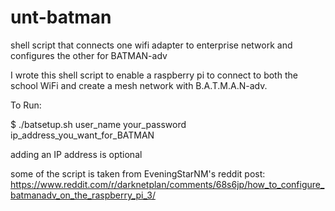 # unt-batman
shell script that connects one wifi adapter to enterprise network and configures the other for BATMAN-adv


I wrote this shell script to enable a raspberry pi to connect to both the school WiFi and create a mesh network with B.A.T.M.A.N-adv.

To Run:

$ ./batsetup.sh user_name your_password ip_address_you_want_for_BATMAN

adding an IP address is optional


some of the script is taken from EveningStarNM's reddit post: https://www.reddit.com/r/darknetplan/comments/68s6jp/how_to_configure_batmanadv_on_the_raspberry_pi_3/

